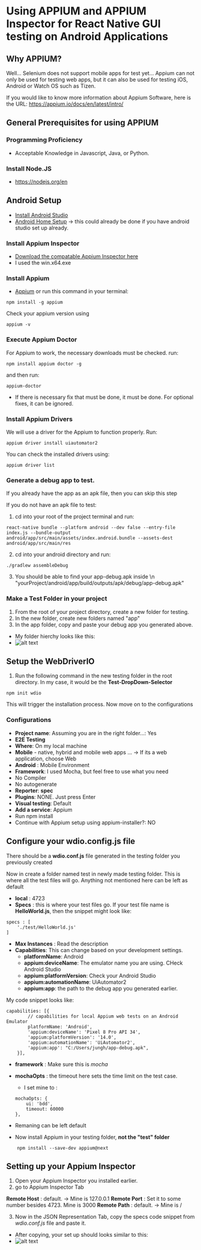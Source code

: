 # Using APPIUM and APPIUM Inspector for React Native GUI testing on Android Applications

## Why APPIUM? 
Well... Selenium does not support mobile apps for test yet... Appium can not only be used for testing web apps, but it can also be used for testing iOS, Android or Watch OS such as Tizen. 

If you would like to know more information about Appium Software, here is the URL:
https://appium.io/docs/en/latest/intro/

## General Prerequisites for using APPIUM

### Programming Proficiency
-   Acceptable Knowledge in Javascript, Java, or Python.

### Install Node.JS
-   https://nodejs.org/en


## Android Setup
-   [Install Android Studio](https://developer.android.com/studio?hl=es-419&gclsrc=aw.ds&gclid=Cj0KCQjwyOuYBhCGARIsAIdGQRNrDv20QvoOy_-I5E1LoZdOLu3nvhlwX_7EjPeHcE1kGQNNcIVOme0aAqckEALw_wcB) 
-   [Android Home Setup](https://www.testingdocs.com/setting-android_home-environment-variable-on-windows) -> this could already be done if you have android studio set up already.

### Install Appium Inspector
-   [Download the compatable Appium Inspector here](https://github.com/appium/appium-inspector/releases)
-   I used the win.x64.exe

### Install Appium
-   [Appium](https://appium.io/docs/en/latest/quickstart/install/)
or run this command in your terminal:
```
npm install -g appium
```
Check your appium version using 
```
appium -v
```
### Execute Appium Doctor
For Appium to work, the necessary downloads must be checked.
run:
```
npm install appium doctor -g
```
and then run:
```
appium-doctor
```
-   If there is necessary fix that must be done, it must be done. For optional fixes, it can be ignored.

### Install Appium Drivers
We will use a driver for the Appium to function properly. Run:
```
appium driver install uiautomator2
```
You can check the installed drivers using:
```
appium driver list
```

### Generate a debug app to test.
If you already have the app as an apk file, then you can skip this step

If you do not have an apk file to test:
1. cd into your root of the project terminal and run:
```
react-native bundle --platform android --dev false --entry-file index.js --bundle-output android/app/src/main/assets/index.android.bundle --assets-dest android/app/src/main/res
```
2. cd into your android directory and run:
```
./gradlew assembleDebug
```
3. You should be able to find your app-debug.apk inside \n
"yourProject/android/app/build/outputs/apk/debug/app-debug.apk"

### Make a Test Folder in your project
1. From the root of your project directory, create a new folder for testing.
2. In the new folder, create new folders named "app"
3. In the app folder, copy and paste your debug app you generated above.

-   My folder hierchy looks like this:
-   ![alt text](image.png)

## Setup the WebDriverIO
1. Run the following command in the new testing folder in the root directory. In my case, it would be the **Test-DropDown-Selector**
```
npm init wdio
```
This will trigger the installation process. Now move on to the configurations
### Configurations
- **Project name**: Assuming you are in the right folder...: Yes
- **E2E Testing**
- **Where**: On my local machine
- **Mobile** - native, hybrid and mobile web apps ... -> If its a web application, choose Web
- **Android** : Mobile Environment
- **Framework**: I used Mocha, but feel free to use what you need 
- No Compiler
- No autogenerate
- **Reporter**: **spec**
- **Plugins**: NONE. Just press Enter
- **Visual testing**: Default
- **Add a service**: Appium
- Run npm install
- Continue with Appium setup using appium-installer?: NO

## Configure your wdio.config.js file
There should be a **wdio.conf.js** file generated in the testing folder you previously created

Now in create a folder named test in newly made testing folder. This is where all the test files will go.
Anything not mentioned here can be left as default

-   **local** : 4723
-   **Specs** : this is where your test files go. If your test file name is **HelloWorld.js**, then the snippet might look like:
```
specs : [
    './test/HelloWorld.js'
]

``` 
-  **Max Instances** : Read the description
-  **Capabilities**: This can change based on your development settings.
    -   **platformName**: Android
    -   **appium:deviceName**: The emulator name you are using. CHeck Android Studio
    -   **appium:platformVersion**: Check your Android Studio
    -   **appium:automationName**: UiAutomator2
    -   **appium:app**: the path to the debug app you generated earlier.

My code snippet looks like:
```
capabilities: [{
        // capabilities for local Appium web tests on an Android Emulator
        platformName: 'Android',
        'appium:deviceName': 'Pixel 8 Pro API 34',
        'appium:platformVersion': '14.0',
        'appium:automationName': 'UiAutomator2',
        'appium:app': "C:/Users/jungh/app-debug.apk",
    }],
```
-   **framework** : Make sure this is *mocha*
-   **mochaOpts** : the timeout here sets the time limit on the test case.
    -   I set mine to :
    ```
    mochaOpts: {
        ui: 'bdd',
        timeout: 60000
    },
    ```
-   Remaning can be left default

-   Now install Appium in your testing folder, **not the "test" folder**
```
    npm install --save-dev appium@next
```

## Setting up your Appium Inspector
1. Open your Appium Inspector you installed earlier. 
2. go to Appium Inspector Tab

**Remote Host** : default. -> Mine is 127.0.0.1
**Remote Port** : Set it to some number besides 4723. Mine is 3000
**Remote Path** : default. -> Mine is /

3. Now in the JSON Representation Tab, copy the specs code snippet from *wdio.conf.js* file and paste it.

-   After copying, your set up should looks similar to this:
-   ![alt text](AppiumInspector.png)





